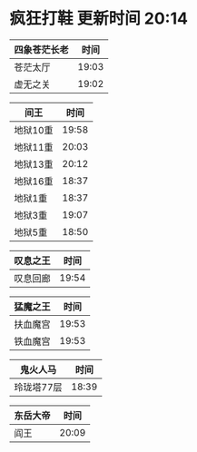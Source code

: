# 疯狂打鞋 更新时间 20:14

| 四象苍茫长老   | 时间    |
|--------|-------|
| 苍茫太厅 | 19:03 |
| 虚无之关 | 19:02 |

| 间王   | 时间    |
|--------|-------|
| 地狱10重 | 19:58 |
| 地狱11重 | 20:03 |
| 地狱13重 | 20:12 |
| 地狱16重 | 18:37 |
| 地狱1重 | 18:37 |
| 地狱3重 | 19:07 |
| 地狱5重 | 18:50 |

| 叹息之王   | 时间    |
|--------|-------|
| 叹息回廊 | 19:54 |

| 猛魔之王   | 时间    |
|--------|-------|
| 扶血魔宫 | 19:53 |
| 铁血魔宫 | 19:53 |

| 鬼火人马   | 时间    |
|--------|-------|
| 玲珑塔77层 | 18:39 |

| 东岳大帝   | 时间    |
|--------|-------|
| 阎王 | 20:09 |